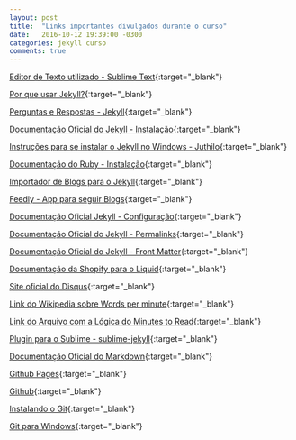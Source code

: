```yaml
---
layout: post
title:  "Links importantes divulgados durante o curso"
date:   2016-10-12 19:39:00 -0300
categories: jekyll curso
comments: true
---
```


[Editor de Texto utilizado - Sublime Text](https://www.sublimetext.com/){:target="_blank"}

[Por que usar Jekyll?](http://willianjusten.com.br/por-que-usar-jekyll/){:target="_blank"}

[Perguntas e Respostas - Jekyll](http://willianjusten.com.br/perguntas-e-respostas-jekyll/){:target="_blank"}

[Documentação Oficial do Jekyll - Instalação](https://jekyllrb.com/docs/installation/){:target="_blank"}

[Instruções para se instalar o Jekyll no Windows - Juthilo](http://jekyll-windows.juthilo.com/){:target="_blank"}

[Documentação do Ruby - Instalação](https://www.ruby-lang.org/en/documentation/installation/){:target="_blank"}

[Importador de Blogs para o Jekyll](http://import.jekyllrb.com/){:target="_blank"}

[Feedly - App para seguir Blogs](https://feedly.com/){:target="_blank"}

[Documentação Oficial Jekyll - Configuração](https://jekyllrb.com/docs/configuration/){:target="_blank"}

[Documentação Oficial do Jekyll - Permalinks](https://jekyllrb.com/docs/permalinks/){:target="_blank"}

[Documentação Oficial do Jekyll - Front Matter](https://jekyllrb.com/docs/frontmatter/){:target="_blank"}

[Documentação da Shopify para o Liquid](https://github.com/Shopify/liquid/wiki/Liquid-for-Designers){:target="_blank"}

[Site oficial do Disqus](https://disqus.com/){:target="_blank"}

[Link do Wikipedia sobre Words per minute](https://en.wikipedia.org/wiki/Words_per_minute){:target="_blank"}

[Link do Arquivo com a Lógica do Minutes to Read](https://github.com/willianjusten/minimal-blog/blob/master/_includes/minutes-to-read.html){:target="_blank"}

[Plugin para o Sublime - sublime-jekyll](http://23maverick23.github.io/sublime-jekyll/){:target="_blank"}

[Documentação Oficial do Markdown](http://daringfireball.net/projects/markdown/basics){:target="_blank"}

[Github Pages](https://pages.github.com/){:target="_blank"}

[Github](https://github.com/){:target="_blank"}

[Instalando o Git](https://git-scm.com/book/pt-br/v1/Primeiros-passos-Instalando-Git){:target="_blank"}

[Git para Windows](https://git-for-windows.github.io/){:target="_blank"}
